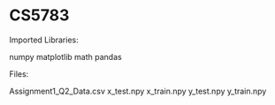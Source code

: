 # CS5783

Imported Libraries:

numpy
matplotlib
math
pandas

Files:

Assignment1_Q2_Data.csv
x_test.npy
x_train.npy
y_test.npy
y_train.npy
